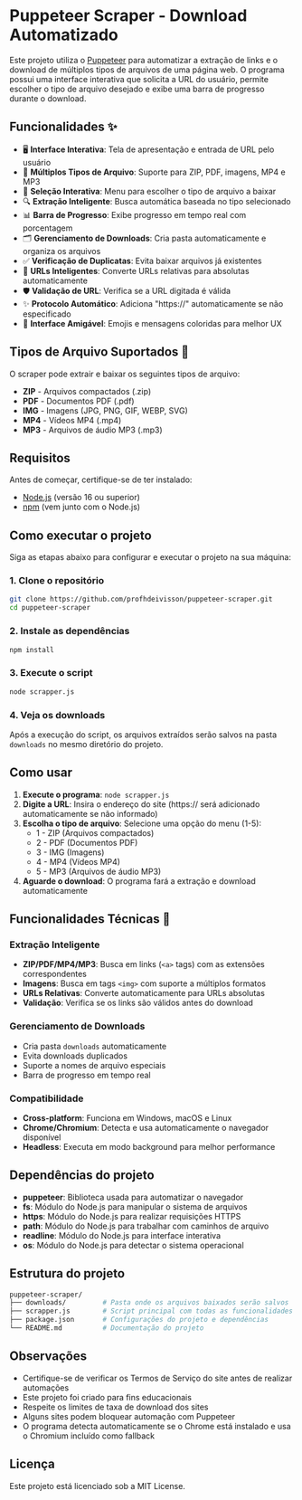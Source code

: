 # Puppeteer Scraper - Download Automatizado

Este projeto utiliza o [Puppeteer](https://github.com/puppeteer/puppeteer) para automatizar a extração de links e o download de múltiplos tipos de arquivos de uma página web. O programa possui uma interface interativa que solicita a URL do usuário, permite escolher o tipo de arquivo desejado e exibe uma barra de progresso durante o download.

## Funcionalidades ✨

- 🖥️ **Interface Interativa**: Tela de apresentação e entrada de URL pelo usuário
- 📁 **Múltiplos Tipos de Arquivo**: Suporte para ZIP, PDF, imagens, MP4 e MP3
- 🎯 **Seleção Interativa**: Menu para escolher o tipo de arquivo a baixar
- 🔍 **Extração Inteligente**: Busca automática baseada no tipo selecionado
- 📊 **Barra de Progresso**: Exibe progresso em tempo real com porcentagem
- 🗂️ **Gerenciamento de Downloads**: Cria pasta automaticamente e organiza os arquivos
- ✅ **Verificação de Duplicatas**: Evita baixar arquivos já existentes
- 🔗 **URLs Inteligentes**: Converte URLs relativas para absolutas automaticamente
- 🛡️ **Validação de URL**: Verifica se a URL digitada é válida
- ✨ **Protocolo Automático**: Adiciona "https://" automaticamente se não especificado
- 🎨 **Interface Amigável**: Emojis e mensagens coloridas para melhor UX

## Tipos de Arquivo Suportados 📁

O scraper pode extrair e baixar os seguintes tipos de arquivo:

- **ZIP** - Arquivos compactados (.zip)
- **PDF** - Documentos PDF (.pdf)
- **IMG** - Imagens (JPG, PNG, GIF, WEBP, SVG)
- **MP4** - Vídeos MP4 (.mp4)
- **MP3** - Arquivos de áudio MP3 (.mp3)

## Requisitos

Antes de começar, certifique-se de ter instalado:

- [Node.js](https://nodejs.org/) (versão 16 ou superior)
- [npm](https://www.npmjs.com/) (vem junto com o Node.js)

## Como executar o projeto

Siga as etapas abaixo para configurar e executar o projeto na sua máquina:

### 1. Clone o repositório

```bash
git clone https://github.com/profhdeivisson/puppeteer-scraper.git
cd puppeteer-scraper
```

### 2. Instale as dependências

```bash
npm install
```

### 3. Execute o script

```bash
node scrapper.js
```

### 4. Veja os downloads

Após a execução do script, os arquivos extraídos serão salvos na pasta `downloads` no mesmo diretório do projeto.

## Como usar

1. **Execute o programa**: `node scrapper.js`
2. **Digite a URL**: Insira o endereço do site (https:// será adicionado automaticamente se não informado)
3. **Escolha o tipo de arquivo**: Selecione uma opção do menu (1-5):
   - 1 - ZIP (Arquivos compactados)
   - 2 - PDF (Documentos PDF)
   - 3 - IMG (Imagens)
   - 4 - MP4 (Vídeos MP4)
   - 5 - MP3 (Arquivos de áudio MP3)
4. **Aguarde o download**: O programa fará a extração e download automaticamente

## Funcionalidades Técnicas 🔧

### Extração Inteligente
- **ZIP/PDF/MP4/MP3**: Busca em links (`<a>` tags) com as extensões correspondentes
- **Imagens**: Busca em tags `<img>` com suporte a múltiplos formatos
- **URLs Relativas**: Converte automaticamente para URLs absolutas
- **Validação**: Verifica se os links são válidos antes do download

### Gerenciamento de Downloads
- Cria pasta `downloads` automaticamente
- Evita downloads duplicados
- Suporte a nomes de arquivo especiais
- Barra de progresso em tempo real

### Compatibilidade
- **Cross-platform**: Funciona em Windows, macOS e Linux
- **Chrome/Chromium**: Detecta e usa automaticamente o navegador disponível
- **Headless**: Executa em modo background para melhor performance

## Dependências do projeto

- **puppeteer**: Biblioteca usada para automatizar o navegador
- **fs**: Módulo do Node.js para manipular o sistema de arquivos
- **https**: Módulo do Node.js para realizar requisições HTTPS
- **path**: Módulo do Node.js para trabalhar com caminhos de arquivo
- **readline**: Módulo do Node.js para interface interativa
- **os**: Módulo do Node.js para detectar o sistema operacional

## Estrutura do projeto

```bash
puppeteer-scraper/
├── downloads/         # Pasta onde os arquivos baixados serão salvos
├── scrapper.js        # Script principal com todas as funcionalidades
├── package.json       # Configurações do projeto e dependências
└── README.md          # Documentação do projeto
```

## Observações

- Certifique-se de verificar os Termos de Serviço do site antes de realizar automações
- Este projeto foi criado para fins educacionais
- Respeite os limites de taxa de download dos sites
- Alguns sites podem bloquear automação com Puppeteer
- O programa detecta automaticamente se o Chrome está instalado e usa o Chromium incluído como fallback

## Licença

Este projeto está licenciado sob a MIT License.
